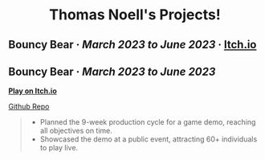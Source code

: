 <h1 align="center">Thomas Noell's Projects!</h1>

<h2><strong>Bouncy Bear</strong> · <em>March 2023 to June 2023</em> · <a href="https://officialthomas.itch.io/bouncybear">Itch.io</a></h2>

<h2><strong>Bouncy Bear</strong> · <em>March 2023 to June 2023</em></h2>

**[Play on Itch.io](https://officialthomas.itch.io/bouncybear)** 

[Github Repo](https://officialthomas.itch.io/bouncybear)

> - Planned the 9-week production cycle for a game demo, reaching all objectives on time. 
> - Showcased the demo at a public event, attracting 60+ individuals to play live.
